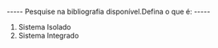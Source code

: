 ----- Pesquise na bibliografia disponível.Defina o que é: -----

1) Sistema Isolado
2) Sistema Integrado